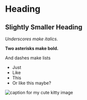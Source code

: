# Heading 

## Slightly Smaller Heading

_Underscores make italics._

**Two asterisks make bold.**

And dashes make lists

- Just
- Like
- This
- Or like this maybe?

![caption for my cute kitty image](https://external-content.duckduckgo.com/iu/?u=https%3A%2F%2Fupload.wikimedia.org%2Fwikipedia%2Fcommons%2Fa%2Fa5%2FRed_Kitten_01.jpg&f=1&nofb=1&ipt=8128ec74772a2ca2f31cc5080cd748196855eb488f78da44f83161ad691ceee1&ipo=images)

